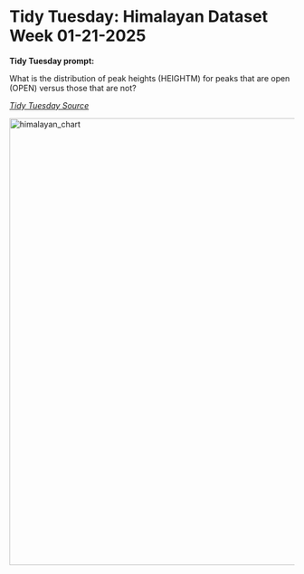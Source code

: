 # **Tidy Tuesday: Himalayan Dataset Week 01-21-2025**

**Tidy Tuesday prompt:**

What is the distribution of peak heights (HEIGHTM) for peaks that are open (OPEN) versus those that are not?

*[Tidy Tuesday Source]([url](https://github.com/rfordatascience/tidytuesday/blob/main/data/2025/2025-01-21/readme.md))*

<img width="791" alt="himalayan_chart" src="https://github.com/user-attachments/assets/61e719f8-5fc8-4323-a138-2c362c4baba2" />

